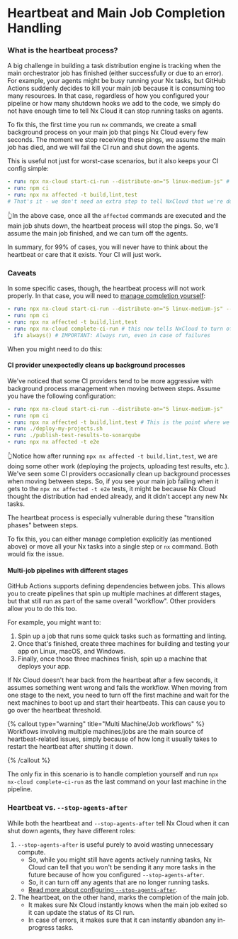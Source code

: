 # Heartbeat and Main Job Completion Handling

### What is the heartbeat process?

A big challenge in building a task distribution engine is tracking when the main orchestrator job has finished (either successfully or due to an error).
For example, your agents might be busy running your Nx tasks, but GitHub Actions suddenly decides to kill your main job because it is consuming too many resources.
In that case, regardless of how you configured your pipeline or how many shutdown hooks we add to the code, we simply do not have enough time to tell Nx Cloud it can stop running tasks on agents.

To fix this, the first time you run `nx` commands, we create a small background process on your main job that pings Nx Cloud every few seconds. The moment
we stop receiving these pings, we assume the main job has died, and we will fail the CI run and shut down the agents.

This is useful not just for worst-case scenarios, but it also keeps your CI config simple:

```yaml
- run: npx nx-cloud start-ci-run --distribute-on="5 linux-medium-js" # start agents and tell Nx to send the below affected tasks to NxCloud rather than execute in-place
- run: npm ci
- run: npx nx affected -t build,lint,test
# That's it - we don't need an extra step to tell NxCloud that we're done running Nx commands.
```

👆In the above case, once all the `affected` commands are executed and the main job shuts down, the heartbeat process will stop the pings. So, we'll assume the main job finished, and we can turn off the agents.

In summary, for 99% of cases, you will never have to think about the heartbeat or care that it exists. Your CI will just work.

### Caveats

In some specific cases, though, the heartbeat process will not work properly. In that case, you will need to [manage completion yourself](/ci/reference/nx-cloud-cli#requireexplicitcompletion):

```yaml
- run: npx nx-cloud start-ci-run --distribute-on="5 linux-medium-js" --require-explicit-completion # this option disables the heartbeat
- run: npm ci
- run: npx nx affected -t build,lint,test
- run: npx nx-cloud complete-ci-run # this now tells NxCloud to turn off the agents
  if: always() # IMPORTANT: Always run, even in case of failures
```

When you might need to do this:

#### CI provider unexpectedly cleans up background processes

We've noticed that some CI providers tend to be more aggressive with background process management when moving between steps. Assume you have the following configuration:

```yaml
- run: npx nx-cloud start-ci-run --distribute-on="5 linux-medium-js"
- run: npm ci
- run: npx nx affected -t build,lint,test # This is the point where we turn on the heartbeat.
- run: ./deploy-my-projects.sh
- run: ./publish-test-results-to-sonarqube
- run: npx nx affected -t e2e
```

👆Notice how after running `npx nx affected -t build,lint,test`, we are doing some other work (deploying the projects, uploading test results, etc.). We've seen
some CI providers occasionally clean up background processes when moving between steps. So, if you see your main job failing when it gets to the `npx nx affected -t e2e` tests,
it might be because Nx Cloud thought the distribution had ended already, and it didn't accept any new Nx tasks.

The heartbeat process is especially vulnerable during these "transition phases" between steps.

To fix this, you can either manage completion explicitly (as mentioned above) or move all your Nx tasks into a single step or `nx` command. Both would fix the issue.

#### Multi-job pipelines with different stages

GitHub Actions supports defining dependencies between jobs. This allows you to create pipelines that spin up multiple machines at different stages, but that still run as part of the same overall "workflow".
Other providers allow you to do this too.

For example, you might want to:

1.  Spin up a job that runs some quick tasks such as formatting and linting.
2.  Once that's finished, create three machines for building and testing your app on Linux, macOS, and Windows.
3.  Finally, once those three machines finish, spin up a machine that deploys your app.

If Nx Cloud doesn't hear back from the heartbeat after a few seconds, it assumes something went wrong and fails the workflow.
When moving from one stage to the next, you need to turn off the first machine and wait for the next machines to boot up and start their heartbeats. This can cause you to go over the heartbeat threshold.

{% callout type="warning" title="Multi Machine/Job workflows" %}
Workflows involving multiple machines/jobs are the main source of heartbeat-related issues, simply because of how long it usually takes to restart the heartbeat after shutting it down.

{% /callout %}

The only fix in this scenario is to handle completion yourself and run `npx nx-cloud complete-ci-run` as the last command on your last machine in the pipeline.

### Heartbeat vs. `--stop-agents-after`

While both the heartbeat and `--stop-agents-after` tell Nx Cloud when it can shut down agents, they have different roles:

1.  `--stop-agents-after` is useful purely to avoid wasting unnecessary compute.
    - So, while you might still have agents actively running tasks, Nx Cloud can tell that you won't be sending it any more tasks in the future because of how you configured `--stop-agents-after`.
    - So, it can turn off any agents that are no longer running tasks.
    - [Read more about configuring `--stop-agents-after`](/ci/reference/nx-cloud-cli#stopagentsafter).
2.  The heartbeat, on the other hand, marks the completion of the main job.
    - It makes sure Nx Cloud instantly knows when the main job exited so it can update the status of its CI run.
    - In case of errors, it makes sure that it can instantly abandon any in-progress tasks.
